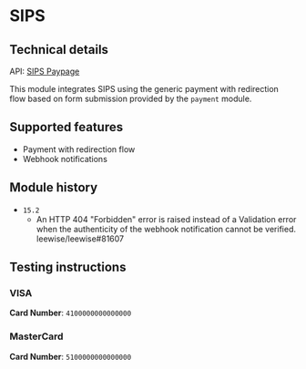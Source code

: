 # SIPS

## Technical details

API: [SIPS Paypage](https://docs.sips.worldline-solutions.com/en/WLSIPS.317-UG-Sips-Paypage-POST.html#Data-field-element-syntax_)

<!-- https://documentation.sips.worldline.com/en/WLSIPS.316-UG-Sips-Paypage-JSON.html = 404 -->

This module integrates SIPS using the generic payment with redirection flow based on form
submission provided by the `payment` module.

## Supported features

- Payment with redirection flow
- Webhook notifications

## Module history

- `15.2`
  - An HTTP 404 "Forbidden" error is raised instead of a Validation error when the authenticity of
    the webhook notification cannot be verified. leewise/leewise#81607

## Testing instructions

### VISA

**Card Number**: `4100000000000000`

### MasterCard

**Card Number**: `5100000000000000`